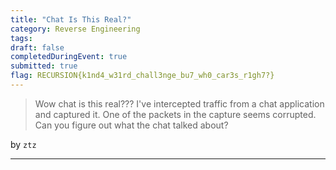 ```yaml
---
title: "Chat Is This Real?"
category: Reverse Engineering
tags: 
draft: false
completedDuringEvent: true
submitted: true
flag: RECURSION{k1nd4_w31rd_chall3nge_bu7_wh0_car3s_r1gh7?}
---
```

> Wow chat is this real??? I've intercepted traffic from a chat application and captured it. One of the packets in the capture seems corrupted. Can you figure out what the chat talked about?

by `ztz`

---



